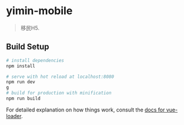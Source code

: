 # yimin-mobile

> 移民H5.

## Build Setup

``` bash
# install dependencies
npm install

# serve with hot reload at localhost:8080
npm run dev
g
# build for production with minification
npm run build
```

For detailed explanation on how things work, consult the [docs for vue-loader](http://vuejs.github.io/vue-loader).

